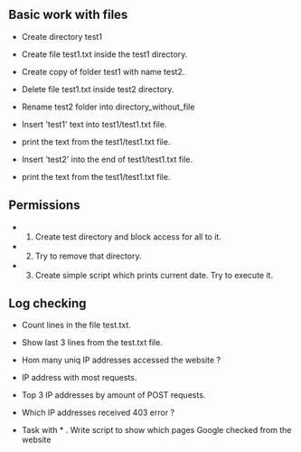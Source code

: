 ## Basic work with files

- Create directory test1

- Create file test1.txt inside the test1 directory.

-   Create copy of folder test1 with name test2.  

-    Delete file test1.txt inside test2 directory.

-    Rename test2 folder into directory_without_file

-    Insert 'test1' text into test1/test1.txt file.

-    print the text from the test1/test1.txt file.

-    Insert 'test2' into the end of test1/test1.txt file.

-    print the text from the test1/test1.txt file.

## Permissions

-   1. Create test directory and block access for all to it.

-   2. Try to remove that directory.


-   3. Create simple script which prints current date. Try to execute it.


## Log checking

-  Count lines in the file test.txt.


- Show last 3 lines from the test.txt file. 


-  Hom many uniq IP addresses accessed the website ? 


-  IP address with most requests.


-  Top 3 IP addresses by amount of POST requests.


-  Which IP addresses received 403 error ? 


- Task with * . Write script to show which pages Google checked from the website 

